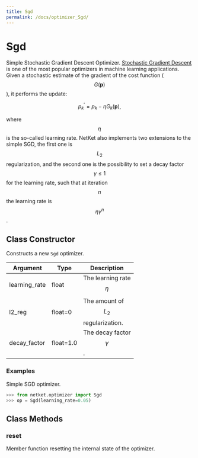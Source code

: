 ```yaml
---
title: Sgd
permalink: /docs/optimizer_Sgd/
---
```

# Sgd
Simple Stochastic Gradient Descent Optimizer.
 [Stochastic Gradient Descent](https://en.wikipedia.org/wiki/Stochastic_gradient_descent)
 is one of the most popular optimizers in machine learning applications.
 Given a stochastic estimate of the gradient of the cost function ($$ G(\mathbf{p}) $$),
 it performs the update:

 $$
 p^\prime_k = p_k -\eta G_k(\mathbf{p}),
 $$

 where $$ \eta $$ is the so-called learning rate.
 NetKet also implements two extensions to the simple SGD,
 the first one is $$ L_2 $$ regularization,
 and the second one is the possibility to set a decay
 factor $$ \gamma \leq 1 $$ for the learning rate, such that
 at iteration $$ n $$ the learning rate is $$ \eta \gamma^n $$.

## Class Constructor
Constructs a new ``Sgd`` optimizer.

|  Argument   |  Type   |              Description              |
|-------------|---------|---------------------------------------|
|learning_rate|float    |The learning rate $$ \eta $$           |
|l2_reg       |float=0  |The amount of $$ L_2 $$ regularization.|
|decay_factor |float=1.0|The decay factor $$ \gamma $$.         |


### Examples
Simple SGD optimizer.

```python
>>> from netket.optimizer import Sgd
>>> op = Sgd(learning_rate=0.05)

```



## Class Methods 
### reset
Member function resetting the internal state of the optimizer.


